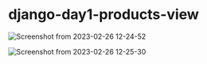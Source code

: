 # django-day1-products-view 

![Screenshot from 2023-02-26 12-24-52](https://user-images.githubusercontent.com/73891403/221405017-b35dffaf-865b-4d0c-90ac-49789b820fc4.png)

![Screenshot from 2023-02-26 12-25-30](https://user-images.githubusercontent.com/73891403/221405027-ee3ea1f1-1306-4d33-98ae-870dd444247e.png)
